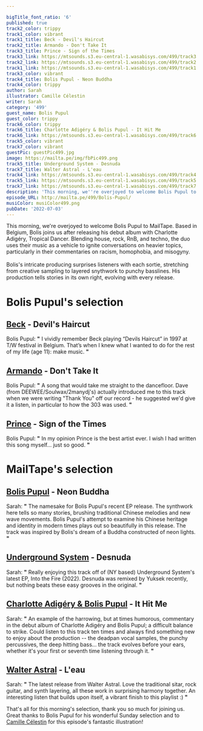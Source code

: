 ```yaml
---

bigTitle_font_ratio: '6'
published: true
track2_color: trippy
track1_color: vibrant
track1_title: Beck - Devil's Haircut
track2_title: Armando - Don't Take It
track3_title: Prince - Sign of the Times
track3_link: https://mtsounds.s3.eu-central-1.wasabisys.com/499/track3.mp3
track2_link: https://mtsounds.s3.eu-central-1.wasabisys.com/499/track2.mp3
track1_link: https://mtsounds.s3.eu-central-1.wasabisys.com/499/track1.mp3
track3_color: vibrant
track4_title: Bolis Pupul - Neon Buddha
track4_color: trippy
author: Sarah
illustrator: Camille Célestin
writer: Sarah
category: '499'
guest_name: Bolis Pupul
guest_color: trippy
track6_color: trippy
track6_title: Charlotte Adigéry & Bolis Pupul - It Hit Me
track6_link: https://mtsounds.s3.eu-central-1.wasabisys.com/499/track6.mp3
track5_color: vibrant
track7_color: vibrant
guestPic: guestPic499.jpg
image: https://mailta.pe/img/fbPic499.png
track5_title: Underground System - Desnuda
track7_title: Walter Astral - L'eau
track4_link: https://mtsounds.s3.eu-central-1.wasabisys.com/499/track4.mp3
track5_link: https://mtsounds.s3.eu-central-1.wasabisys.com/499/track5.mp3
track7_link: https://mtsounds.s3.eu-central-1.wasabisys.com/499/track7.mp3
description: 'This morning, we''re overjoyed to welcome Bolis Pupul to MailTape. Based in Belgium, Bolis joins us after releasing his debut album with Charlotte Adigéry, Tropical Dancer. Blending house, rock, RnB, and techno, the duo uses their music as a vehicle to ignite conversations on heavier topics, particularly in their commentaries on racism, homophobia, and mysogyny. '
episode_URL: http://mailta.pe/499/Bolis-Pupul/
musiColor: musiColor499.png
pubDate: '2022-07-03'
---
```

 This morning, we're overjoyed to welcome Bolis Pupul to MailTape. Based in Belgium, Bolis joins us after releasing his debut album with Charlotte Adigéry, Tropical Dancer. Blending house, rock, RnB, and techno, the duo uses their music as a vehicle to ignite conversations on heavier topics, particularly in their commentaries on racism, homophobia, and misogyny.
    <br><br>
Bolis's intricate producing surprises listeners with each sortie, stretching from creative sampling to layered snythwork to punchy basslines. His production tells stories in its own right, evolving with every release. 


# Bolis Pupul's selection

## [Beck](https://www.beck.com/) - Devil's Haircut
Bolis Pupul: **"** I vividly remember Beck playing “Devils Haircut” in 1997 at T/W festival in Belgium. That’s when I knew what I wanted to do for the rest of my life (age 11): make music. **"** 

## [Armando](https://www.discogs.com/artist/870-Armando) - Don't Take It
Bolis Pupul: **"** A song that would take me straight to the dancefloor. Dave (from DEEWEE/Soulwax/2manydj's) actually introduced me to this track when we were writing "Thank You" off our record - he suggested we'd give it a listen, in particular to how the 303 was used. **"** 

## [Prince](https://www.officialprincemusic.com/) - Sign of the Times
Bolis Pupul: **"** In my opinion Prince is the best artist ever. I wish I had written this song myself... just so good. **"** 

# MailTape's selection

## [Bolis Pupul](https://bolispupul.bandcamp.com/album/neon-buddha) - Neon Buddha
Sarah: **"** The namesake for Bolis Pupul's recent EP release. The synthwork here tells so many stories, brushing traditional Chinese melodies and new wave movements. Bolis Pupul's attempt to examine his Chinese heritage and identity in modern times plays out so beautifully in this release. The track was inspired by Bolis's dream of a Buddha constructed of neon lights. **"** 

## [Underground System](https://heavenlysweetness.bandcamp.com/album/into-the-fire-ep) - Desnuda
Sarah: **"** Really enjoying this track off of (NY based) Underground System's latest EP, Into the Fire (2022). Desnuda was remixed by Yuksek recently, but nothing beats these easy grooves in the original. **"** 

## [Charlotte Adigéry & Bolis Pupul](https://charlotteandbolis.com/) - It Hit Me
Sarah: **"** An example of the harrowing, but at times humorous, commentary in the debut album of Charlotte Adigéry and Bolis Pupul; a difficult balance to strike. Could listen to this track ten times and always find something new to enjoy about the production -- the deadpan vocal samples, the punchy percussives, the deep hitting bass... the track evolves before your ears, whether it's your first or seventh time listening through it. **"** 

## [Walter Astral](https://morsels.website/) - L'eau
Sarah: **"** The latest release from Walter Astral. Love the traditional sitar, rock guitar, and synth layering, all these work in surprising harmony together. An interesting listen that builds upon itself, a vibrant finish to this playlist :) **"** 

That's all for this morning's selection, thank you so much for joining us. Great thanks to Bolis Pupul for his wonderful Sunday selection and to [Camille Célestin](https://www.instagram.com/bravocamo/?hl=en) for this episode's fantastic illustration!
